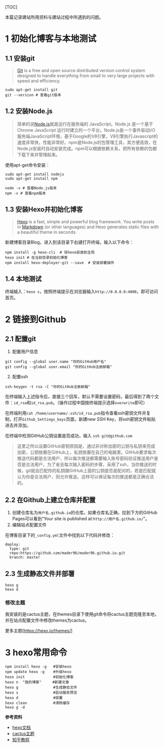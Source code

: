 <!--
.. title: Ubuntu 下 Hexo + Github 建站笔记
.. slug: ubuntu下Hexo+github建站笔记
.. date: 2019-07-04 16:19:48
.. tags: Ubuntu, Hexo, github
.. category: Hexo
.. link:
.. description:
.. type: text
-->

[TOC]

本篇记录建站所用资料与建站过程中所遇到的问题。

# 1 初始化博客与本地测试

## 1.1 安装git

> [Git](https://git-scm.com/) is a free and open source distributed version control system designed to handle everything from small to very large projects with speed and efficiency.

```
sudo apt-get install git
git --version # 查看git版本
```

## 1.2 安装Node.js

> 简单的说[Node.js](https://nodejs.org/en/)就是运行在服务端的 JavaScript。Node.js 是一个基于Chrome JavaScript 运行时建立的一个平台。Node.js是一个事件驱动I/O服务端JavaScript环境，基于Google的V8引擎，V8引擎执行Javascript的速度非常快，性能非常好。npm是Node.js的包管理工具，其方便高效，在Node.js安装时自动安装完成。npm可以根据依赖关系，把所有依赖的包都下载下来并管理起来。

使用apt-get命令安装：

```
sudo apt-get install nodejs
sudo apt-get install npm
```

```
node -v # 查看Node.js版本
npm -v # 查看npm版本
```

## 1.3 安装Hexo并初始化博客

> [Hexo](https://hexo.io/) is a fast, simple and powerful blog framework. You write posts in [Markdown](http://daringfireball.net/projects/markdown/) (or other languages) and Hexo generates static files with a beautiful theme in seconds.

新建博客目录Blog，进入到该目录下右键打开终端，输入以下命令：

```
npm install -g hexo-cli  # 将hexo安装到全局
hexo init # 在当前目录初始化博客
npm install hexo-deployer-git --save  # 安装部署插件
```

## 1.4 本地测试

终端输入：`hexo s`，按照终端提示在浏览器输入`http://0.0.0.0:4000`，即可访问首页。

# 2 链接到Github

## 2.1 配置git

1. 配置用户信息

```
git config --global user.name "你的GitHub用户名"
git config --global user.email "你的GitHub注册邮箱"
```

2. 配置ssh

```
ssh-keygen -t rsa -C "你的GitHub注册邮箱"
```

在终端输入上述指令后，直接三个回车，默认不需要设置密码，最后得到了两个文件：`id_rsa`和`id_rsa.pub`。（操作过程中国按终端提示选择`overwrite`即可）

在终端利用`cat /home/username/.ssh/id_rsa.pub`指令查看ssh密钥文件并复制，打开`Github_Settings_keys`页面，新建new SSH Key，将ssh密钥文件粘贴进去并添加。

在终端中检测GitHub公钥设置是否成功，输入 `ssh git@github.com`

> 这里之所以设置GitHub密钥原因是，通过非对称加密的公钥与私钥来完成加密，公钥放置在GitHub上，私钥放置在自己的电脑里。GitHub要求每次推送代码都是合法用户，所以每次推送都需要输入账号密码验证推送用户是否是合法用户，为了省去每次输入密码的步骤，采用了ssh，当你推送的时候，git就会匹配你的私钥跟GitHub上面的公钥是否是配对的，若是匹配就认为你是合法用户，则允许推送。这样可以保证每次的推送都是正确合法的。

## 2.2 在Github上建立仓库并配置

1. 创建仓库名为`用户名.github.io`的仓库。如果仓库名正确，拉到下方的GitHub Pages可以看到“Your site is published at:`http://用户名.github.io/`”。
2. 编辑站点配置文件

在博客目录下的`_config.yml`文件中找到以下代码并修改：

```
deploy:
  type: git
  repo:https://github.com/mader96/mader96.github.io.git
  branch: master
```

## 2.3 生成静态文件并部署

```
hexo g
hexo d
```

### 修改主题

我安装的是cactus主题，在themes目录下使用git命令将cactus主题克隆至本地，并在站点配置文件中修改themes为cactus。

更多主题[https://hexo.io/themes/]

# 3 hexo常用命令

```
npm install hexo -g   #安装hexo
npm update hexo -g    #升级hexo
hexo init             #初始化博客
hexo n  "我的博客"     #新建文章
hexo g                #生成静态文件
hexo s                #启动服务预览
hexo d                #部署
hexo clean            #清除缓存
hexo g -d
```

**参考资料**

- [hexo文档](<https://hexo.io/docs/>)
- [cactus主题](https://github.com/probberechts/hexo-theme-cactus)
- [知乎教程](<https://zhuanlan.zhihu.com/p/26625249>)
